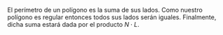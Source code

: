 El perímetro de un polígono es la suma de sus lados. Como nuestro polígono es regular entonces todos sus lados serán iguales. Finalmente, dicha suma estará dada por el producto $N \cdot L.$